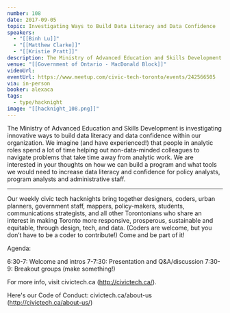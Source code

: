 ```yaml
---
number: 108
date: 2017-09-05
topic: Investigating Ways to Build Data Literacy and Data Confidence
speakers:
  - "[[Binh Lu]]"
  - "[[Matthew Clarke]]"
  - "[[Kristie Pratt]]"
description: The Ministry of Advanced Education and Skills Development is investigating innovative ways to build data literacy and data confidence within our organization. We imagine (and have experienced!) that people in analytic roles spend a lot of time helping out non-data-minded colleagues to navigate problems that take time away from analytic work. We are interested in your thoughts on how we can build a program and what tools we would need to increase data literacy and confidence for policy analysts, program analysts and administrative staff.
venue: "[[Government of Ontario - MacDonald Block]]"
videoUrl: 
eventUrl: https://www.meetup.com/civic-tech-toronto/events/242566505
via: in-person
booker: alexaca
tags:
  - type/hacknight
image: "[[hacknight_108.png]]"
---
```

The Ministry of Advanced Education and Skills Development is investigating innovative ways to build data literacy and data confidence within our organization. We imagine (and have experienced!) that people in analytic roles spend a lot of time helping out non-data-minded colleagues to navigate problems that take time away from analytic work. We are interested in your thoughts on how we can build a program and what tools we would need to increase data literacy and confidence for policy analysts, program analysts and administrative staff.

***

Our weekly civic tech hacknights bring together designers, coders, urban planners, government staff, mappers, policy-makers, students, communications strategists, and all other Torontonians who share an interest in making Toronto more responsive, prosperous, sustainable and equitable, through design, tech, and data. (Coders are welcome, but you don’t have to be a coder to contribute!) Come and be part of it!

Agenda:

6:30-7: Welcome and intros
7-7:30: Presentation and Q&A/discussion
7:30-9: Breakout groups (make something!)

For more info, visit civictech.ca (http://civictech.ca/).

Here's our Code of Conduct: civictech.ca/about-us (http://civictech.ca/about-us/)